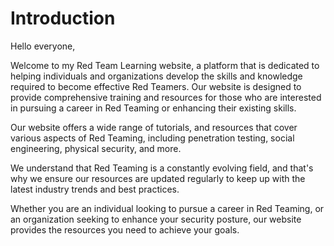 # Introduction

Hello everyone,

Welcome to my Red Team Learning website, a platform that is dedicated to helping individuals and organizations develop the skills and knowledge required to become effective Red Teamers. Our website is designed to provide comprehensive training and resources for those who are interested in pursuing a career in Red Teaming or enhancing their existing skills.

Our website offers a wide range of tutorials, and resources that cover various aspects of Red Teaming, including penetration testing, social engineering, physical security, and more.

We understand that Red Teaming is a constantly evolving field, and that's why we ensure our resources are updated regularly to keep up with the latest industry trends and best practices.

Whether you are an individual looking to pursue a career in Red Teaming, or an organization seeking to enhance your security posture, our website provides the resources you need to achieve your goals.
